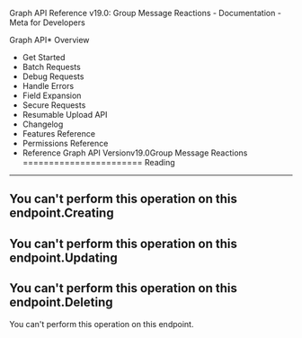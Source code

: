 Graph API Reference v19.0: Group Message Reactions - Documentation - Meta for Developers

Graph API* Overview
* Get Started
* Batch Requests
* Debug Requests
* Handle Errors
* Field Expansion
* Secure Requests
* Resumable Upload API
* Changelog
* Features Reference
* Permissions Reference
* Reference
Graph API Versionv19.0Group Message Reactions
=======================
Reading
-------
You can't perform this operation on this endpoint.Creating
--------
You can't perform this operation on this endpoint.Updating
--------
You can't perform this operation on this endpoint.Deleting
--------
You can't perform this operation on this endpoint.